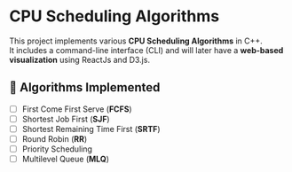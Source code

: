 # CPU Scheduling Algorithms

This project implements various **CPU Scheduling Algorithms** in C++.  
It includes a command-line interface (CLI) and will later have a **web-based visualization** using ReactJs and D3.js.

## 📌 Algorithms Implemented
- [ ] First Come First Serve (**FCFS**)
- [ ] Shortest Job First (**SJF**)
- [ ] Shortest Remaining Time First (**SRTF**)
- [ ] Round Robin (**RR**)
- [ ] Priority Scheduling
- [ ] Multilevel Queue (**MLQ**)